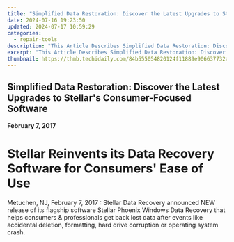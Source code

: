 ```yaml
---
title: "Simplified Data Restoration: Discover the Latest Upgrades to Stellar's Consumer-Focused Software"
date: 2024-07-16 19:23:50
updated: 2024-07-17 10:59:29
categories:
  - repair-tools
description: "This Article Describes Simplified Data Restoration: Discover the Latest Upgrades to Stellar's Consumer-Focused Software"
excerpt: "This Article Describes Simplified Data Restoration: Discover the Latest Upgrades to Stellar's Consumer-Focused Software"
thumbnail: https://thmb.techidaily.com/84b555054820124f11889e906637732ab71a15523e1f3cc982eace446c58606e.jpg
---
```


## Simplified Data Restoration: Discover the Latest Upgrades to Stellar's Consumer-Focused Software

**February 7, 2017**

# **Stellar Reinvents its Data Recovery Software for Consumers' Ease of Use**

Metuchen, NJ, February 7, 2017 : Stellar Data Recovery announced NEW release of its flagship software Stellar Phoenix Windows Data Recovery that helps consumers & professionals get back lost data after events like accidental deletion, formatting, hard drive corruption or operating system crash.


<ins class="adsbygoogle"
     style="display:block"
     data-ad-format="autorelaxed"
     data-ad-client="ca-pub-7571918770474297"
     data-ad-slot="1223367746"></ins>



<ins class="adsbygoogle"
     style="display:block"
     data-ad-client="ca-pub-7571918770474297"
     data-ad-slot="8358498916"
     data-ad-format="auto"
     data-full-width-responsive="true"></ins>
